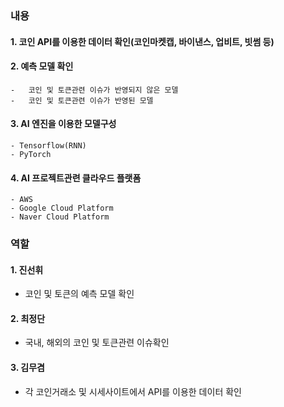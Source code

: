 ### 내용
#### 1. 코인 API를 이용한 데이터 확인(코인마켓캡, 바이낸스, 업비트, 빗썸 등)
#### 2. 예측 모델 확인
    -	코인 및 토큰관련 이슈가 반영되지 않은 모델
    -	코인 및 토큰관련 이슈가 반영된 모델
    
#### 3. AI 엔진을 이용한 모델구성
    - Tensorflow(RNN)
    - PyTorch

#### 4. AI 프로젝트관련 클라우드 플랫폼
    - AWS
    - Google Cloud Platform
    - Naver Cloud Platform

### 역할
#### 1. 진선휘
   -	코인 및 토큰의 예측 모델 확인
#### 2. 최정단
   -	국내, 해외의 코인 및 토큰관련 이슈확인
#### 3. 김무겸
   -	각 코인거래소 및 시세사이트에서 API를 이용한 데이터 확인
